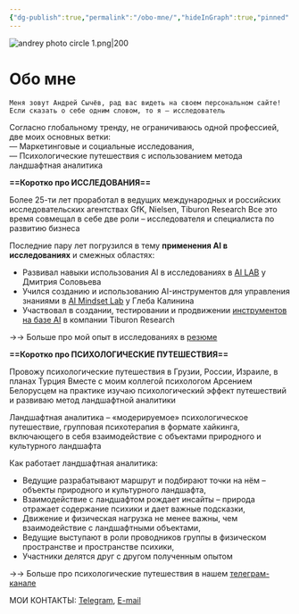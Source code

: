 ```yaml
---
{"dg-publish":true,"permalink":"/obo-mne/","hideInGraph":true,"pinned":true,"tags":["gardenEntry"]}
---
```


![andrey photo circle 1.png|200](/img/user/Images/andrey%20photo%20circle%201.png)
# Обо мне

```
Меня зовут Андрей Сычёв, рад вас видеть на своем персональном сайте!
Если сказать о себе одним словом, то я — исследователь
```

Согласно глобальному тренду, не ограничиваюсь одной профессией, две моих основных ветки:  
— Маркетинговые и социальные исследования,  
— Психологические путешествия с использованием метода ландшафтная аналитика

**==Коротко про ИССЛЕДОВАНИЯ==**

Более 25-ти лет проработал в ведущих международных и российских исследовательских агентствах GfK, Nielsen, Tiburon Research Все это время совмещал в себе две роли – исследователя и специалиста по развитию бизнеса

Последние пару лет погрузился в тему **применения AI в исследованиях** и смежных областях:

- Развивал навыки использования AI в исследованиях в [AI LAB](https://ai-lab.tech/) у Дмитрия Соловьева
- Учился созданию и использованию AI-инструментов для управления знаниями в [AI Mindset Lab](https://aimindset.org/) у Глеба Калинина
- Участвовал в создании, тестировании и продвижении [инструментов на базе AI](https://blog.fastuna.ru/insightchat) в компании Tiburon Research

→→ Больше про мой опыт в исследованиях в [резюме](https://andreysychev.com/issledovaniya/rezyume/)

**==Коротко про ПСИХОЛОГИЧЕСКИЕ ПУТЕШЕСТВИЯ==**

Провожу психологические путешествия в Грузии, России, Израиле, в планах Турция Вместе с моим коллегой психологом Арсением Белорусцем на практике изучаю психологический эффект путешествий и развиваю метод ландшафтной аналитики

Ландшафтная аналитика – «модерируемое» психологическое путешествие, групповая психотерапия в формате хайкинга, включающего в себя взаимодействие с объектами природного и культурного ландшафта

Как работает ландшафтная аналитика:

- Ведущие разрабатывают маршрут и подбирают точки на нём – объекты природного и культурного ландшафта,
- Взаимодействие с ландшафтом рождает инсайты – природа отражает содержание психики и дает важные подсказки,
- Движение и физическая нагрузка не менее важны, чем взаимодействие с ландшафтными объектами,
- Ведущие выступают в роли проводников группы в физическом пространстве и пространстве психики,
- Участники делятся друг с другом полученным опытом

→→ Больше про психологические путешествия в нашем [телеграм-канале](https://tme/outsideinsight)

МОИ КОНТАКТЫ: [Telegram](https://t.me/andreysychev), [E-mail](mailto:sychevonline@gmail@com)